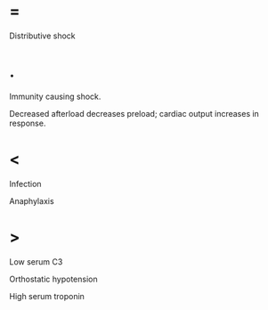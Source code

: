 # =

Distributive shock

# .

Immunity causing shock.

Decreased afterload decreases preload; cardiac output increases in response.

# <

Infection

Anaphylaxis

# >

Low serum C3

Orthostatic hypotension

High serum troponin
